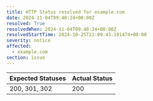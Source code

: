```yaml
---
title: HTTP Status resolved for example.com
date: 2024-11-04T09:40:24+00:00Z
resolved: True
resolvedWhen: 2024-11-04T09:40:24+00:00Z
resolvedStartTime: 2024-10-25T21:09:43.191474+00:00
severity: notice
affected:
  - example.com
section: issue
---
```


| Expected Statuses | Actual Status  |
|-------------------|----------------|
| 200, 301, 302 | 200 |
